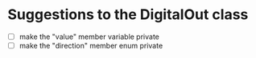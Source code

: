 # Suggestions to the DigitalOut class

- [ ] make the "value" member variable private
- [ ] make the "direction" member enum private
